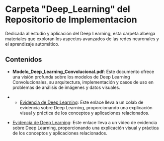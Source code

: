 # Carpeta "Deep_Learning" del Repositorio de Implementacion

Dedicada al estudio y aplicación del Deep Learning, esta carpeta alberga materiales que exploran los aspectos avanzados de las redes neuronales y el aprendizaje automático.

## Contenidos

- **Modelo_Deep_Learning_Convolucional.pdf**: Este documento ofrece una visión profunda sobre los modelos de Deep Learning Convolucionales, su arquitectura, implementación y casos de uso en problemas de análisis de imágenes y datos visuales.

- - [Evidencia de Deep Learning](https://colab.research.google.com/drive/1UnGs_xYNWtkUcaK81Iz9Pdyqn8MrVSRA): Este enlace lleva a un colab de evidencia sobre Deep Learning, proporcionando una explicación visual y práctica de los conceptos y aplicaciones relacionados.

- [Evidencia de Deep Learning](https://www.youtube.com/watch?v=WVavTEa8yoE): Este enlace lleva a un video de evidencia sobre Deep Learning, proporcionando una explicación visual y práctica de los conceptos y aplicaciones relacionados.


